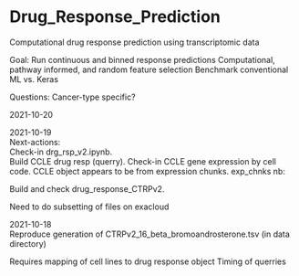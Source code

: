 # Drug_Response_Prediction
Computational drug response prediction using transcriptomic data

Goal:
Run continuous and binned response predictions
Computational, pathway informed, and random feature selection
Benchmark conventional ML vs. Keras

Questions:
Cancer-type specific?

2021-10-20  


2021-10-19  
Next-actions:  
  Check-in drg_rsp_v2.ipynb.     
  Build CCLE drug resp (querry). 
  Check-in CCLE gene expression by cell code. 
CCLE object appears to be from expression chunks. 
  exp_chnks nb:  
  
  Build and check drug_response_CTRPv2. 
  
Need to do subsetting of files on exacloud

2021-10-18  
Reproduce generation of CTRPv2_16_beta_bromoandrosterone.tsv
  (in data directory)
  
Requires mapping of cell lines to drug response object
Timing of querries 
